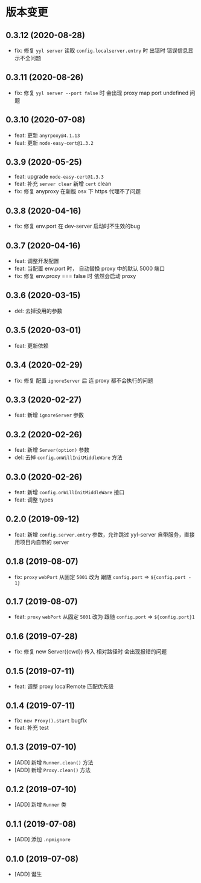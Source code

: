 # 版本变更
## 0.3.12 (2020-08-28)
* fix: 修复 `yyl server` 读取 `config.localserver.entry` 时 出错时 错误信息显示不全问题

## 0.3.11 (2020-08-26)
* fix: 修复 `yyl server --port false` 时 会出现 proxy map port undefined 问题
## 0.3.10 (2020-07-08)
* feat: 更新 `anyrpoxy@4.1.13`
* feat: 更新 `node-easy-cert@1.3.2`

## 0.3.9 (2020-05-25)
* feat: upgrade `node-easy-cert@1.3.3`
* feat: 补充 `server clear` 新增 `cert` clean
* fix: 修复 anyproxy 在新版 osx 下 https 代理不了问题

## 0.3.8 (2020-04-16)
* fix: 修复 env.port 在 dev-server 启动时不生效的bug

## 0.3.7 (2020-04-16)
* feat: 调整开发配置
* feat: 当配置 env.port 时， 自动替换 proxy 中的默认 5000 端口
* fix: 修复 env.proxy === false 时 依然会启动 proxy

## 0.3.6 (2020-03-15)
* del: 去掉没用的参数

## 0.3.5 (2020-03-01)
* feat: 更新依赖

## 0.3.4 (2020-02-29)
* fix: 修复 配置 `ignoreServer` 后 连 proxy 都不会执行的问题

## 0.3.3 (2020-02-27)
* feat: 新增 `ignoreServer` 参数

## 0.3.2 (2020-02-26)
* feat: 新增 `Server(option)` 参数
* del: 去掉 `config.onWillInitMiddleWare` 方法

## 0.3.0 (2020-02-26)
* feat: 新增 `config.onWillInitMiddleWare` 接口
* feat: 调整 types 

## 0.2.0 (2019-09-12)
* feat: 新增 `config.server.entry` 参数，允许跳过 yyl-server 自带服务，直接用项目内自带的 server

## 0.1.8 (2019-08-07)
* fix: `proxy` `webPort` 从固定 `5001` 改为 跟随 `config.port` => `${config.port - 1}`

## 0.1.7 (2019-08-07)
* feat: `proxy` `webPort` 从固定 `5001` 改为 跟随 `config.port` => `${config.port}1`

## 0.1.6 (2019-07-28)
* fix: 修复 new Server({cwd}) 传入 相对路径时 会出现报错的问题

## 0.1.5 (2019-07-11)
* feat: 调整 proxy localRemote 匹配优先级

## 0.1.4 (2019-07-11)
* fix: `new Proxy().start` bugfix
* feat: 补充 test

## 0.1.3 (2019-07-10)
* [ADD] 新增 `Runner.clean()` 方法
* [ADD] 新增 `Proxy.clean()` 方法

## 0.1.2 (2019-07-10)
* [ADD] 新增 `Runner` 类

## 0.1.1 (2019-07-08)
* [ADD] 添加 `.npmignore`
## 0.1.0 (2019-07-08)
* [ADD] 诞生
